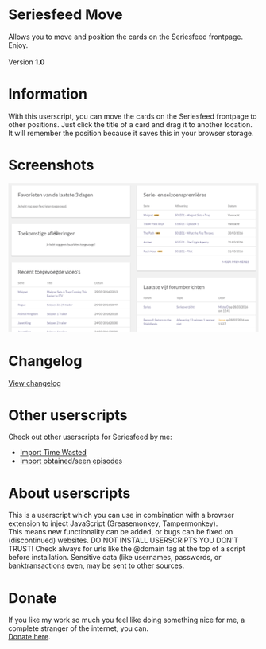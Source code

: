 # Seriesfeed Move
Allows you to move and position the cards on the Seriesfeed frontpage.
<BR/>
Enjoy.
<BR/><BR/>
Version <strong>1.0</strong>

# Information
With this userscript, you can move the cards on the Seriesfeed frontpage to other positions. Just click the title of a card and drag it to another location. It will remember the position because it saves this in your browser storage.

# Screenshots
![Version 1.0](https://raw.githubusercontent.com/TomONeill/Seriesfeed-Move/master/Screenshots/1.0.gif "Version 1.0")

# Changelog
<A HREF="https://raw.githubusercontent.com/TomONeill/Seriesfeed-Move/master/Changelog.txt">View changelog</A>

# Other userscripts
Check out other userscripts for Seriesfeed by me:<BR/>
<ul>
    <li><A HREF="https://github.com/TomONeill/Seriesfeed-Import-Time-Wasted">Import Time Wasted</A></li>
    <li><A HREF="https://github.com/TomONeill/Seriesfeed-Importer">Import obtained/seen episodes</A></li>
</ul>

# About userscripts
This is a userscript which you can use in combination with a browser extension to inject JavaScript (Greasemonkey, Tampermonkey).<BR />
This means new functionality can be added, or bugs can be fixed on (discontinued) websites.
DO NOT INSTALL USERSCRIPTS YOU DON'T TRUST! Check always for urls like the @domain tag at the top of a script before installation. Sensitive data (like usernames, passwords, or banktransactions even, may be sent to other sources.

# Donate
If you like my work so much you feel like doing something nice for me, a complete stranger of the internet, you can.<BR />
<A HREF="https://www.paypal.me/TomONeill">Donate here</A>.
